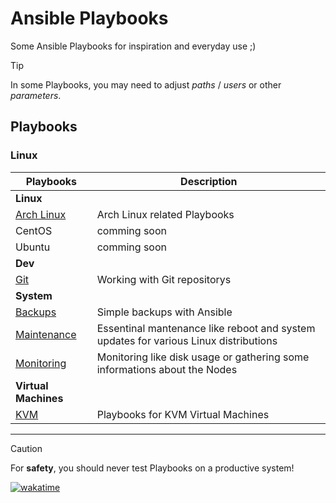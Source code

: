 # Ansible Playbooks
Some Ansible Playbooks for inspiration and everyday use ;)
> [!TIP]
> In some Playbooks, you may need to adjust *paths* / *users* or other *parameters*.
## Playbooks
### Linux
| Playbooks | Description |
| --- | --- |
| **Linux** | |
| [Arch Linux](archlinux) | Arch Linux related Playbooks |
| CentOS | comming soon |
| Ubuntu | comming soon |
| **Dev** | |
| [Git](git) | Working with Git repositorys |
| **System** | | 
| [Backups](system/backups) | Simple backups with Ansible |
| [Maintenance](system/maintenance) | Essentinal mantenance like reboot and system updates for various Linux distributions |
| [Monitoring](system/monitoring) | Monitoring like disk usage or gathering some informations about the Nodes |
| **Virtual Machines** | |
| [KVM](virtual-machines/kvm) | Playbooks for KVM Virtual Machines |
---

> [!CAUTION]
> For **safety**, you should never test Playbooks on a productive system!


[![wakatime](https://wakatime.com/badge/github/mrtoadie/ansible-playbooks.svg)](https://wakatime.com/badge/github/mrtoadie/ansible-playbooks)
